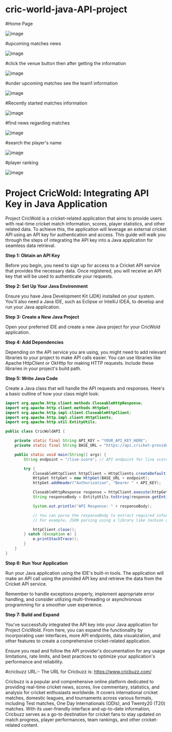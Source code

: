 # cric-world-java-API-project

#Home Page

![image](https://github.com/SumitKumargiri/cric-world-java-API-project/assets/96234273/681a5f07-7e5c-4645-9b42-78df9238f2fd)

#upcoming matches news

![image](https://github.com/SumitKumargiri/cric-world-java-API-project/assets/96234273/1999eb05-3ea2-4e0b-b75d-71c391c5efb2)

#click the venue button then after getting the information

![image](https://github.com/SumitKumargiri/cric-world-java-API-project/assets/96234273/a6c4f287-bb1c-4d08-bd21-d7da0f74358a)

#under upcoming matches see the team1 information

![image](https://github.com/SumitKumargiri/cric-world-java-API-project/assets/96234273/f3cf7200-25fb-447d-9939-68033dd686a0)

#Recently started matches information

![image](https://github.com/SumitKumargiri/cric-world-java-API-project/assets/96234273/b2c4c85e-7418-468c-9718-9f823a035292)

#find news regarding matches

![image](https://github.com/SumitKumargiri/cric-world-java-API-project/assets/96234273/6cef3bee-6a2a-4cc3-8f8f-bdc046bb5237)

#search the player's name

![image](https://github.com/SumitKumargiri/cric-world-java-API-project/assets/96234273/ed1694ef-8641-4967-b616-85f0bbf04d8a)

#player ranking

![image](https://github.com/SumitKumargiri/cric-world-java-API-project/assets/96234273/c7e425e9-6c7c-40a4-a2ee-7ec41a168924)

# Project CricWold: Integrating API Key in Java Application

Project CricWold is a cricket-related application that aims to provide users with real-time cricket match information, scores, player statistics, and other related data. To achieve this, the application will leverage an external cricket API using an API key for authentication and access. This guide will walk you through the steps of integrating the API key into a Java application for seamless data retrieval.

**Step 1: Obtain an API Key**

Before you begin, you need to sign up for access to a Cricket API service that provides the necessary data. Once registered, you will receive an API key that will be used to authenticate your requests.

**Step 2: Set Up Your Java Environment**

Ensure you have Java Development Kit (JDK) installed on your system. You'll also need a Java IDE, such as Eclipse or IntelliJ IDEA, to develop and run your Java application.

**Step 3: Create a New Java Project**

Open your preferred IDE and create a new Java project for your CricWold application.

**Step 4: Add Dependencies**

Depending on the API service you are using, you might need to add relevant libraries to your project to make API calls easier. You can use libraries like Apache HttpClient or OkHttp for making HTTP requests. Include these libraries in your project's build path.

**Step 5: Write Java Code**

Create a Java class that will handle the API requests and responses. Here's a basic outline of how your class might look:

```java
import org.apache.http.client.methods.CloseableHttpResponse;
import org.apache.http.client.methods.HttpGet;
import org.apache.http.impl.client.CloseableHttpClient;
import org.apache.http.impl.client.HttpClients;
import org.apache.http.util.EntityUtils;

public class CricWoldAPI {

    private static final String API_KEY = "YOUR_API_KEY_HERE";
    private static final String BASE_URL = "https://api.cricket-provider.com";

    public static void main(String[] args) {
        String endpoint = "/live-score"; // API endpoint for live scores (example)

        try {
            CloseableHttpClient httpClient = HttpClients.createDefault();
            HttpGet httpGet = new HttpGet(BASE_URL + endpoint);
            httpGet.addHeader("Authorization", "Bearer " + API_KEY);

            CloseableHttpResponse response = httpClient.execute(httpGet);
            String responseBody = EntityUtils.toString(response.getEntity());

            System.out.println("API Response: " + responseBody);

            // You can parse the responseBody to extract required information
            // For example, JSON parsing using a library like Jackson or Gson

            httpClient.close();
        } catch (Exception e) {
            e.printStackTrace();
        }
    }
}
```

**Step 6: Run Your Application**

Run your Java application using the IDE's built-in tools. The application will make an API call using the provided API key and retrieve the data from the Cricket API service.

Remember to handle exceptions properly, implement appropriate error handling, and consider utilizing multi-threading or asynchronous programming for a smoother user experience.

**Step 7: Build and Expand**

You've successfully integrated the API key into your Java application for Project CricWold. From here, you can expand the functionality by incorporating user interfaces, more API endpoints, data visualization, and other features to create a comprehensive cricket-related application.

Ensure you read and follow the API provider's documentation for any usage limitations, rate limits, and best practices to optimize your application's performance and reliability.

#cricbuzz URL:-
The URL for Cricbuzz is: https://www.cricbuzz.com/

Cricbuzz is a popular and comprehensive online platform dedicated to providing real-time cricket news, scores, live commentary, statistics, and analysis for cricket enthusiasts worldwide. It covers international cricket matches, domestic leagues, and tournaments across various formats, including Test matches, One Day Internationals (ODIs), and Twenty20 (T20) matches. With its user-friendly interface and up-to-date information, Cricbuzz serves as a go-to destination for cricket fans to stay updated on match progress, player performances, team rankings, and other cricket-related content.
